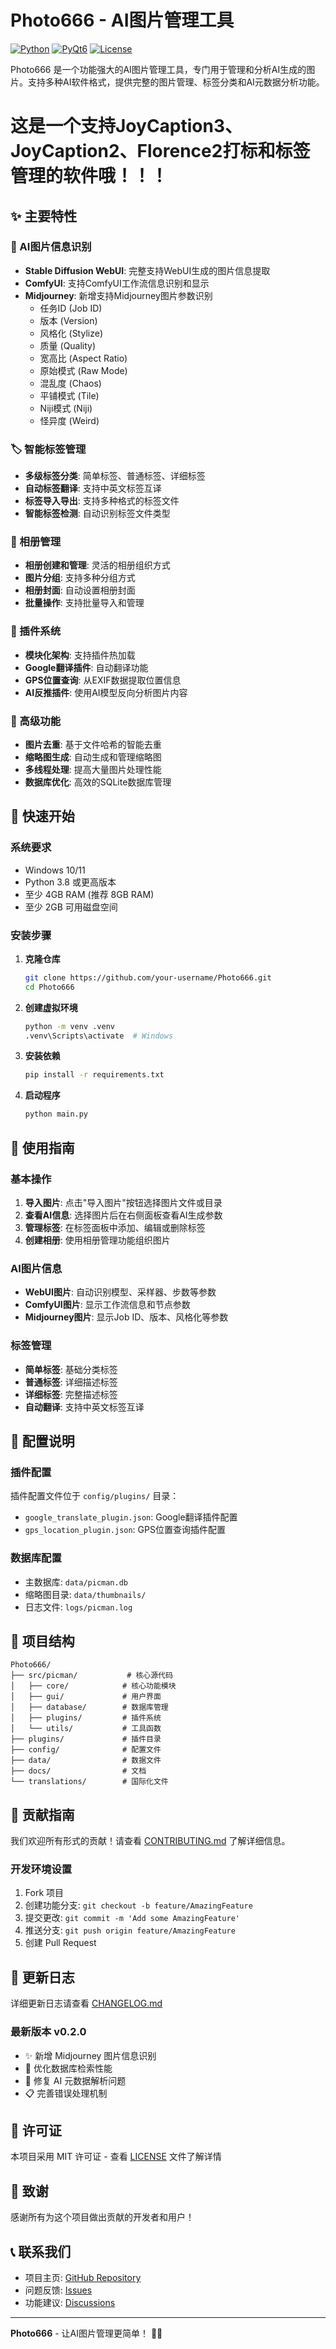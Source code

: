﻿# Photo666 - AI图片管理工具

[![Python](https://img.shields.io/badge/Python-3.8+-blue.svg)](https://www.python.org/downloads/)
[![PyQt6](https://img.shields.io/badge/PyQt6-6.4+-green.svg)](https://www.riverbankcomputing.com/software/pyqt/)
[![License](https://img.shields.io/badge/License-MIT-yellow.svg)](LICENSE)

Photo666 是一个功能强大的AI图片管理工具，专门用于管理和分析AI生成的图片。支持多种AI软件格式，提供完整的图片管理、标签分类和AI元数据分析功能。

# 这是一个支持JoyCaption3、JoyCaption2、Florence2打标和标签管理的软件哦！！！



## ✨ 主要特性

### 🎨 AI图片信息识别
- **Stable Diffusion WebUI**: 完整支持WebUI生成的图片信息提取
- **ComfyUI**: 支持ComfyUI工作流信息识别和显示
- **Midjourney**: 新增支持Midjourney图片参数识别
  - 任务ID (Job ID)
  - 版本 (Version)
  - 风格化 (Stylize)
  - 质量 (Quality)
  - 宽高比 (Aspect Ratio)
  - 原始模式 (Raw Mode)
  - 混乱度 (Chaos)
  - 平铺模式 (Tile)
  - Niji模式 (Niji)
  - 怪异度 (Weird)

### 🏷️ 智能标签管理
- **多级标签分类**: 简单标签、普通标签、详细标签
- **自动标签翻译**: 支持中英文标签互译
- **标签导入导出**: 支持多种格式的标签文件
- **智能标签检测**: 自动识别标签文件类型

### 📁 相册管理
- **相册创建和管理**: 灵活的相册组织方式
- **图片分组**: 支持多种分组方式
- **相册封面**: 自动设置相册封面
- **批量操作**: 支持批量导入和管理

### 🔌 插件系统
- **模块化架构**: 支持插件热加载
- **Google翻译插件**: 自动翻译功能
- **GPS位置查询**: 从EXIF数据提取位置信息
- **AI反推插件**: 使用AI模型反向分析图片内容

### 🎯 高级功能
- **图片去重**: 基于文件哈希的智能去重
- **缩略图生成**: 自动生成和管理缩略图
- **多线程处理**: 提高大量图片处理性能
- **数据库优化**: 高效的SQLite数据库管理

## 🚀 快速开始

### 系统要求
- Windows 10/11
- Python 3.8 或更高版本
- 至少 4GB RAM (推荐 8GB RAM)
- 至少 2GB 可用磁盘空间

### 安装步骤

1. **克隆仓库**
   ```bash
   git clone https://github.com/your-username/Photo666.git
   cd Photo666
   ```

2. **创建虚拟环境**
   ```bash
   python -m venv .venv
   .venv\Scripts\activate  # Windows
   ```

3. **安装依赖**
   ```bash
   pip install -r requirements.txt
   ```

4. **启动程序**
   ```bash
   python main.py
   ```

## 📖 使用指南

### 基本操作
1. **导入图片**: 点击"导入图片"按钮选择图片文件或目录
2. **查看AI信息**: 选择图片后在右侧面板查看AI生成参数
3. **管理标签**: 在标签面板中添加、编辑或删除标签
4. **创建相册**: 使用相册管理功能组织图片

### AI图片信息
- **WebUI图片**: 自动识别模型、采样器、步数等参数
- **ComfyUI图片**: 显示工作流信息和节点参数
- **Midjourney图片**: 显示Job ID、版本、风格化等参数

### 标签管理
- **简单标签**: 基础分类标签
- **普通标签**: 详细描述标签
- **详细标签**: 完整描述标签
- **自动翻译**: 支持中英文标签互译

## 🔧 配置说明

### 插件配置
插件配置文件位于 `config/plugins/` 目录：
- `google_translate_plugin.json`: Google翻译插件配置
- `gps_location_plugin.json`: GPS位置查询插件配置

### 数据库配置
- 主数据库: `data/picman.db`
- 缩略图目录: `data/thumbnails/`
- 日志文件: `logs/picman.log`

## 📁 项目结构

```
Photo666/
├── src/picman/           # 核心源代码
│   ├── core/            # 核心功能模块
│   ├── gui/             # 用户界面
│   ├── database/        # 数据库管理
│   ├── plugins/         # 插件系统
│   └── utils/           # 工具函数
├── plugins/             # 插件目录
├── config/              # 配置文件
├── data/                # 数据文件
├── docs/                # 文档
└── translations/        # 国际化文件
```

## 🤝 贡献指南

我们欢迎所有形式的贡献！请查看 [CONTRIBUTING.md](CONTRIBUTING.md) 了解详细信息。

### 开发环境设置
1. Fork 项目
2. 创建功能分支: `git checkout -b feature/AmazingFeature`
3. 提交更改: `git commit -m 'Add some AmazingFeature'`
4. 推送分支: `git push origin feature/AmazingFeature`
5. 创建 Pull Request

## 📝 更新日志

详细更新日志请查看 [CHANGELOG.md](CHANGELOG.md)

### 最新版本 v0.2.0
- ✨ 新增 Midjourney 图片信息识别
- 🔧 优化数据库检索性能
- 🐛 修复 AI 元数据解析问题
- 📋 完善错误处理机制

## 📄 许可证

本项目采用 MIT 许可证 - 查看 [LICENSE](LICENSE) 文件了解详情

## 🙏 致谢

感谢所有为这个项目做出贡献的开发者和用户！

## 📞 联系我们

- 项目主页: [GitHub Repository](https://github.com/your-username/Photo666)
- 问题反馈: [Issues](https://github.com/your-username/Photo666/issues)
- 功能建议: [Discussions](https://github.com/your-username/Photo666/discussions)

---

**Photo666** - 让AI图片管理更简单！ 🎨✨
